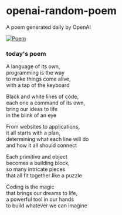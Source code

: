 
# openai-random-poem
 A poem generated daily by OpenAI

[![Poem](https://github.com/fbiego/openai-random-poem/actions/workflows/main.yml/badge.svg)](https://github.com/fbiego/openai-random-poem/actions/workflows/main.yml)

### today's poem  
  
A language of its own,  
programming is the way  
to make things come alive,  
with a tap of the keyboard  
  
Black and white lines of code,  
each one a command of its own,  
bring our ideas to life  
in the blink of an eye  
  
From websites to applications,  
it all starts with a plan,  
determining what each line will do  
and how it all should connect  
  
Each primitive and object  
becomes a building block,  
so many intricate pieces  
that all fit together like a puzzle  
  
Coding is the magic  
that brings our dreams to life,  
a powerful tool in our hands  
to build whatever we can imagine